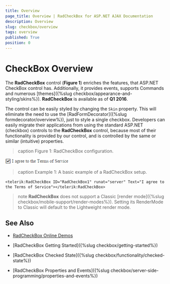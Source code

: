 ```yaml
---
title: Overview
page_title: Overview | RadCheckBox for ASP.NET AJAX Documentation
description: Overview
slug: checkbox/overview
tags: overview
published: True
position: 0
---
```


# CheckBox Overview

The **RadCheckBox** control (**Figure 1**) enriches the features, that ASP.NET CheckBox control has. Additionally, it provides events, supports Commands and numerous [themes]({%slug checkbox/appearance-and-styling/skins%}). **RadCheckBox** is available as of **Q1 2016**.

The control can be easily styled by changing the `Skin` property. This will eliminate the need to use the [RadFormDecorator]({%slug formdecorator/overview%}), just to style a single checkbox. Developers can easily migrate their applications from using the standard ASP.NET (checkbox) controls to the **RadCheckBox** control, because most of their functionality is provided by our control, and is controlled by the same or similar (intuitive) properties.


>caption Figure 1: RadCheckBox configuration.

![RadButton](images/checkbox-overview.png)

>caption Example 1: A basic example of a RadCheckBox setup.

````ASP.NET
<telerik:RadCheckBox ID="RadCheckBox1" runat="server" Text="I agree to the Terms of Service"></telerik:RadCheckBox>
````

>note **RadCheckBox** does not support a Classic [render mode]({%slug checkbox/mobile-support/render-modes%}). Setting its RenderMode to Classic will default to the Lightweight render mode.

## See Also

 * [RadCheckBox Online Demos](http://demos.telerik.com/aspnet-ajax/checkbox/examples/overview/defaultcs.aspx)
 
 * [RadCheckBox Getting Started]({%slug checkbox/getting-started%})
 
 * [RadCheckBox Checked State]({%slug checkbox/functionality/checked-state%})
 
 * [RadCheckBox Properties and Events]({%slug checkbox/server-side-programming/properties-and-events%})
 